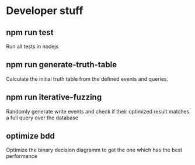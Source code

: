 # Developer stuff

## npm run test
Run all tests in nodejs

## npm run generate-truth-table

Calculate the initial truth table from the defined events and queries.

## npm run iterative-fuzzing

Randomly generate write events and check if their optimized result matches a full query over the database

## optimize bdd

Optimize the binary decision diagramm to get the one which has the best performance
